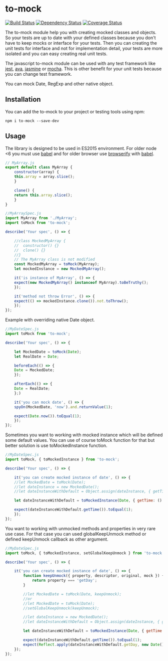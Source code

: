 # to-mock

[![Build Status](https://travis-ci.org/mjancarik/to-mock.svg?branch=master)](https://travis-ci.org/mjancarik/to-mock) [![Dependency Status](https://david-dm.org/mjancarik/to-mock.svg)](https://david-dm.org/mjancarik/to-mock) [![Coverage Status](https://coveralls.io/repos/github/mjancarik/to-mock/badge.svg?branch=master)](https://coveralls.io/github/mjancarik/to-mock?branch=master)

The to-mock module help you with creating mocked classes and objects. So your tests are up to date with your defined classes because you don't have to keep mocks or interface for your tests. Then you can creating the unit tests for interface and not for implementation detail, your tests are more isolated and you can easy creating real unit tests.

The javascript to-mock module can be used with any test framework like [jest](https://facebook.github.io/jest/), [ava](https://github.com/avajs/ava), [jasmine](https://jasmine.github.io/) or [mocha](https://mochajs.org/). This is other benefit for your unit tests because you can change test framework.

You can mock Date, RegExp and other native object.

## Installation

You can add the to-mock to your project or testing tools using npm:

```
npm i to-mock --save-dev
```

## Usage

The library is designed to be used in ES2015 environment. For older node <6 you must use [babel](https://babeljs.io/) and for older browser use [browserify](http://browserify.org/) with  [babel](https://babeljs.io/).

```javascript
// MyArray.js
export default class MyArray {
    constructor(array) {
    this.array = array.slice();
    }

    clone() {
    return this.array.slice();
    }
}

//MyArraySpec.js
import MyArray from './MyArray';
import toMock from 'to-mock';

describe('Your spec', () => {

    //class MockedMyArray {
    //	constructor() {}
    //	clone() {}
    //}
    // The MyArray class is not modified
    const MockedMyArray = toMock(MyArray);
    let mockedInstance = new MockedMyArray();

    it('is instance of MyArray', () => {
    expect(new MockedMyArray() instanceof MyArray).toBeTruthy();
    });

    it('method not throw Error', () => {
    expect(() => mockedInstance.clone()).not.toThrow();
    });
});
```

Example with overriding native Date object.

```javascript
//MyDateSpec.js
import toMock from 'to-mock';

describe('Your spec', () => {

    let MockedDate = toMock(Date);
    let RealDate = Date;

    beforeEach(() => {
    Date = MockedDate;
    });

    afterEach(() => {
    Date = RealDate;
    };)

    it('you can mock date', () => {
    spyOn(MockedDate, 'now').and.returnValue(1);

    expect(Date.now()).toEqual(1);
    });
});

```

Sometimes you want to working with mocked instance which will be defined some default values. You can use of course toMock function for that but better solution is use toMockedInstance function.

```javascript
//MyDateSpec.js
import toMock, { toMockedInstance } from 'to-mock';

describe('Your spec', () => {

    it('you can create mocked instance of date', () => {
    //let MockedDate = toMock(Date);
    //let dateInstance = new MockedDate();
    //let dateInstanceWithDefault = Object.assign(dateInstance, { getTime: () => 1 });

    let dateInstanceWithDefault = toMockedInstance(Date, { getTime: () => 1 });

    expect(dateInstanceWithDefault.getTime()).toEqual(1);
    });
});

```

You want to working with unmocked methods and properties in very rare use case. For that case you can used globalKeepUnmock method or defined keepUnmock callback as other argument.

```javascript
//MyDateSpec.js
import toMock, { toMockedInstance, setGlobalKeepUnmock } from 'to-mock';

describe('Your spec', () => {

    it('you can create mocked instance of date', () => {
        function keepUnmock({ property, descriptor, original, mock }) {
            return property === 'getDay';
        }

        //let MockedDate = toMock(Date, keepUnmock);
        //or    
        //let MockedDate = toMock(Date);
        //setGlobalKeepUnmock(keepUnmock);

        //let dateInstance = new MockedDate();
        //let dateInstanceWithDefault = Object.assign(dateInstance, { getTime: () => 1 });

        let dateInstanceWithDefault = toMockedInstance(Date, { getTime: () => 1 }, keepUnmock);

        expect(dateInstanceWithDefault.getTime()).toEqual(1);
        expect(Reflect.apply(dateInstanceWithDefault.getDay, new Date(), []) === Date.getDay()).toEqual(true);
    });
});

```
